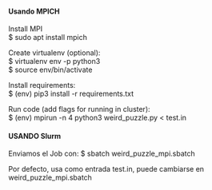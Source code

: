#### Usando MPICH
Install MPI  
	$ sudo apt install mpich  

Create virtualenv (optional):  
	$ virtualenv env -p python3  
	$ source env/bin/activate  

Install requirements:  
	$ (env) pip3 install -r requirements.txt  

Run code (add flags for running in cluster):  
	$ (env) mpirun -n 4 python3 weird_puzzle.py < test.in

#### USANDO Slurm
Enviamos el Job con:
	$ sbatch  weird_puzzle_mpi.sbatch
	
Por defecto, usa como entrada test.in, puede cambiarse en weird_puzzle_mpi.sbatch
